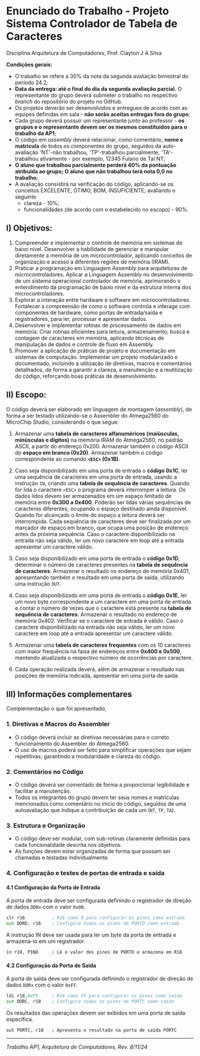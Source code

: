 # Enunciado do Trabalho - Projeto Sistema Controlador de Tabela de Caracteres

Disciplina Arquitetura de Computadores, Prof. Clayton J A Silva

**Condições gerais:**

- O trabalho se refere a 30% da nota da segunda avaliação bimestral do período 24.2;
- **Data da entrega: até o final do dia da segunda avaliação parcial.** O representante do grupo deverá submeter o trabalho no respectivo *branch* do repositório do projeto no GitHub.
- Os projetos deverão ser desenvolvidos e entregues de acordo com as equipes definidas em sala - **não serão aceitas entregas fora do grupo**;
- Cada grupo deverá possuir um representante junto ao professor - **os grupos e o representante devem ser os mesmos constituídos para o trabalho da AP1**;
- O código em *assembly* deverá relacionar, como comentário, **nome e matrícula** de todos os componentes do grupo, seguidos da auto-avaliação 'NT'-não trabalhou, 'TP'-trabalhou parcialmente, 'TA'-trabalhou ativamente - por exemplo, 12345 Fulano de Tal NT;
- **O aluno que trabalhou parcialmente perderá 40% da pontuação atribuída ao grupo; O aluno que não trabalhou terá nota 0,0 no trabalho**;
- A avaliação consistirá na verificação do código, aplicando-se os conceitos EXCELENTE, ÓTIMO, BOM, INSUFICIENTE; avaliando o seguinte
   - clareza - 10%;  
   - funcionalidades (de acordo com o estabelecido no escopo) - 90%.

## I) Objetivos:

1. Compreender e implementar o controle de memória em sistemas de baixo nível. Desenvolver a habilidade de gerenciar e manipular diretamente a memória de um microcontrolador, aplicando conceitos de organização e acesso a diferentes regiões de memória (IRAM).
2. Praticar a programação em Linguagem Assembly para arquiteturas de microcontroladores. Aplicar a Linguagem Assembly no desenvolvimento de um sistema operacional controlador de memória, aprimorando o entendimento da programação de baixo nível e da estrutura interna dos microcontroladores.
3. Explorar a interação entre hardware e software em microcontroladores. Fortalecer a compreensão de como o software controla e interage com componentes de hardware, como portas de entrada/saída e registradores, para ler, processar e apresentar dados.
4. Desenvolver e implementar rotinas de processamento de dados em memória. Criar rotinas eficientes para leitura, armazenamento, busca e contagem de caracteres em memória, aplicando técnicas de manipulação de dados e controle de fluxo em Assembly.
5. Promover a aplicação de práticas de projeto e documentação em sistemas de computação. Implementar um projeto modularizado e documentado, incluindo a utilização de diretivas, macros e comentários detalhados, de forma a garantir a clareza, a manutenção e a reutilização do código, reforçando boas práticas de desenvolvimento.

## II) Escopo:

O código deverá ser elaborado em linguagem de montagem (*assembly*), de forma a ser testado utilizando-se o Assembler do Atmega2560 do MicroChip Studio, considerando o que segue:

1. Armazenar uma **tabela de caracteres alfanuméricos (maiúsculas, minúsculas e dígitos)** na memória IRAM do Atmega2560, no padrão ASCII, a partir do endereço 0x200. Armazenar também o código ASCII do **espaço em branco (0x20)**. Armazenar também o código correspondente ao comando **`<ESC>` (0x1B)**.

2. Caso seja disponibilizado em uma porta de entrada o **código 0x1C**, ler uma sequência de caracteres em uma porta de entrada, usando a instrução `IN`, criando uma **tabela de sequência de caracteres**. Quando for lida o caractere `<ESC>` o programa deverá interromper a leitura. Os dados lidos devem ser armazenados em um espaço limitado de memória entre **0x300 a 0x400**. Poderão ser lidas várias sequências de caracteres diferentes, ocupando o espaço destinado ainda disponível. Quando for alcançado o limite do espaço a leitura deverá ser interrompida. Cada sequência de caracteres deve ser finalizada por um marcador de espaço em branco, que ocupa uma posição de endereço antes da próxima sequência. Caso o caractere disponibilizado na entrada não seja válido, ler um novo caractere em loop até a entrada apresentar um caractere válido.

3. Caso seja disponibilizado em uma porta de entrada o **código 0x1D**, determinar o número de caracteres presentes na **tabela de sequência de caracteres**. Armazenar o resultado no endereço de memória 0x401, apresentando também o resultado em uma porta de saída, utilizando uma instrução `OUT`.

4. Caso seja disponibilizado em uma porta de entrada o **código 0x1E**, ler um novo byte correspondente a um caractere em uma porta de entrada e contar o número de vezes que o caractere está presente na **tabela de sequência de caracteres**. Armazenar o resultado no endereço de memória 0x402. Verificar se o caractere de entrada é válido. Caso o caractere disponibilizado na entrada não seja válido, ler um novo caractere em loop até a entrada apresentar um caractere válido.

5. Armazenar uma **tabela de caracteres frequentes** com os 10 caracteres com maior frequência na faixa de endereços entre **0x400 e 0x500**, mantendo atualizada o respectivo número de ocorrências por caractere.  

6. Cada operação realizada deverá, além de armazenar o resultado nas posições de memória indicada, apresentar em uma porta de saída.

## III) Informações complementares

Complementação o que foi apresentado,

### 1. Diretivas e Macros do Assembler
- O código deverá incluir as diretivas necessárias para o correto funcionamento do Assembler do Atmega2560.
- O uso de macros poderá ser feito para simplificar operações que sejam repetitivas, garantindo a modularidade e clareza do código.

### 2. Comentários no Código
- O código deverá ser comentado de forma a proporcionar legibilidade e facilitar a manutenção.
- Todos os integrantes do grupo devem ter seus nomes e matrículas mencionados como comentário no início do código, seguidos de uma autoavaliação que indique a contribuição de cada um (`NT`, `TP`, `TA`).

### 3. Estrutura e Organização
- O código deve ser modular, com sub-rotinas claramente definidas para cada funcionalidade descrita nos objetivos.
- As funções devem estar organizadas de forma que possam ser chamadas e testadas individualmente.

### 4. Configuração e testes de portas de entrada e saída

#### 4.1 Configuração da Porta de Entrada

A porta de entrada deve ser configurada definindo o registrador de direção de dados `DDRx` com o valor `0x00`.

   ```asm
   clr r16          ; R16 como 0 para configurar os pinos como entrada
   out DDRD, r16    ; Configura todos os pinos de PORTD como entrada
   ```

A instrução IN deve ser usada para ler um byte da porta de entrada e armazená-lo em um registrador.

```
in r18, PIND     ; Lê o valor dos pinos de PORTD e armazena em R18
```

#### 4.2 Configuração da Porta de Saída

A porta de saída deve ser configurada definindo o registrador de direção de dados `DDRx` com o valor `0xFF`.

   ```asm
   ldi r18,0xFF     ; R16 como FF para configurar os pinos como saída
   out DDRC, r18    ; Configura todos os pinos de PORTC como saída
   ```

Os resultados das operações devem ser exibidos em uma porta de saída específica.

```
out PORTC, r18   ; Apresenta o resultado na porta de saída PORTC
```


---
*Trabalho AP1, Arquitetura de Computadores, Rev. 8/11/24*
